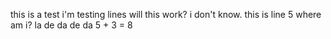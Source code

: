 this is a test
i'm testing lines
will this work?
i don't know.
this is line 5
where am i?
la de da de da
5 + 3 = 8
